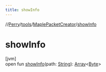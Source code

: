 ```yaml
---
title: showInfo
---
```

//[Perry](../../../index.html)/[tools](../index.html)/[MaplePacketCreator](index.html)/[showInfo](show-info.html)



# showInfo



[jvm]\
open fun [showInfo](show-info.html)(path: [String](https://docs.oracle.com/javase/8/docs/api/java/lang/String.html)): [Array](https://kotlinlang.org/api/latest/jvm/stdlib/kotlin/-array/index.html)<[Byte](https://kotlinlang.org/api/latest/jvm/stdlib/kotlin/-byte/index.html)>




